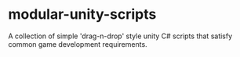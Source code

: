 # modular-unity-scripts
A collection of simple 'drag-n-drop' style unity C# scripts that satisfy common game development requirements.

